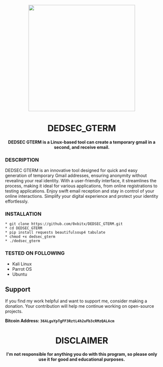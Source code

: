 

<p align="center">
<img src="https://media1.giphy.com/media/v1.Y2lkPTc5MGI3NjExM2c5cGhyeDllZzlmZGwxcWFzaTZuMXprN2tuMTlmYmtzODg2aDRyaSZlcD12MV9pbnRlcm5hbF9naWZfYnlfaWQmY3Q9Zw/26ufoD2nuzU15OkY8/giphy.gif", width="350", height="350">
</p>

<h1 align="center">DEDSEC_GTERM </h1>
<h4 align="center">DEDSEC GTERM is a Linux-based tool can create a temporary gmail in a second, and receive email.</h4>

### DESCRIPTION
DEDSEC GTERM is an innovative tool designed for quick and easy generation of temporary Gmail addresses, ensuring anonymity without revealing your real identity. With a user-friendly interface, it streamlines the process, making it ideal for various applications, from online registrations to testing applications. Enjoy swift email reception and stay in control of your online interactions. Simplify your digital experience and protect your identity effortlessly.

### INSTALLATION
    * git clone https://github.com/0xbitx/DEDSEC_GTERM.git
    * cd DEDSEC_GTERM
    * pip install requests beautifulsoup4 tabulate
    * chmod +x dedsec_gterm
    * ./dedsec_gterm

### TESTED ON FOLLOWING
* Kali Linux 
* Parrot OS 
* Ubuntu

## Support

If you find my work helpful and want to support me, consider making a donation. Your contribution will help me continue working on open-source projects.

**Bitcoin Address: `36ALguYpTgFF3RztL4h2uFb3cRMzQALAcm`**

<h1 align="center"> DISCLAIMER </h1>

<h4 align="center">I'm not responsible for anything you do with this program, so please only use it for good and educational purposes. </h4>




